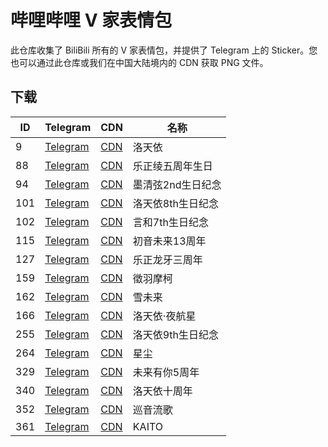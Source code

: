 # 哔哩哔哩 V 家表情包
此仓库收集了 BiliBili 所有的 V 家表情包，并提供了 Telegram 上的 Sticker。您也可以通过此仓库或我们在中国大陆境内的 CDN 获取 PNG 文件。

## 下载
ID | Telegram         | CDN          |名称
---|------------------|--------------|--------------------
9  |[Telegram][tg-009]|[CDN][cos-009]|洛天依
88 |[Telegram][tg-088]|[CDN][cos-088]|乐正绫五周年生日
94 |[Telegram][tg-094]|[CDN][cos-094]|墨清弦2nd生日纪念
101|[Telegram][tg-101]|[CDN][cos-101]|洛天依8th生日纪念
102|[Telegram][tg-102]|[CDN][cos-102]|言和7th生日纪念
115|[Telegram][tg-115]|[CDN][cos-115]|初音未来13周年
127|[Telegram][tg-127]|[CDN][cos-127]|乐正龙牙三周年
159|[Telegram][tg-159]|[CDN][cos-159]|徵羽摩柯
162|[Telegram][tg-162]|[CDN][cos-162]|雪未来
166|[Telegram][tg-166]|[CDN][cos-166]|洛天依·夜航星
255|[Telegram][tg-255]|[CDN][cos-255]|洛天依9th生日纪念
264|[Telegram][tg-264]|[CDN][cos-264]|星尘
329|[Telegram][tg-329]|[CDN][cos-329]|未来有你5周年
340|[Telegram][tg-340]|[CDN][cos-340]|洛天依十周年
352|[Telegram][tg-352]|[CDN][cos-352]|巡音流歌
361|[Telegram][tg-361]|[CDN][cos-361]|KAITO

[tg-009]: https://t.me/addstickers/Bilibili009LuoTianYi
[tg-088]: https://t.me/addstickers/Bilibili088YuezhengLing5th
[tg-094]: https://t.me/addstickers/Bilibili094MoQingXian2nd
[tg-101]: https://t.me/addstickers/Bilibili101LuoTianYi8th
[tg-102]: https://t.me/addstickers/Bilibili102YanHe7th
[tg-115]: https://t.me/addstickers/Bilibili115Miku13th
[tg-127]: https://t.me/addstickers/Bilibili127YuezhengLongya3th
[tg-159]: https://t.me/addstickers/Bilibili159MOKE
[tg-162]: https://t.me/addstickers/ltymoe_bilibiliemote_162_snowmiku
[tg-166]: https://t.me/addstickers/ltymoe_bilibiliemote_166_luotianyi_sailing_nightstar
[tg-255]: https://t.me/addstickers/lty9th
[tg-264]: https://t.me/addstickers/stardust_2022
[tg-329]: https://t.me/addstickers/mikuwithu
[tg-340]: https://t.me/addstickers/lty10th
[tg-352]: https://t.me/addstickers/bilibili_luka
[tg-361]: https://t.me/addstickers/bili_KAITO

[cos-009]: https://luotianyi-dev-1251131545.file.myqcloud.com/bilibili-vocaloid-stickers/9-洛天依.zip
[cos-088]: https://luotianyi-dev-1251131545.file.myqcloud.com/bilibili-vocaloid-stickers/88-乐正绫五周年生日.zip
[cos-094]: https://luotianyi-dev-1251131545.file.myqcloud.com/bilibili-vocaloid-stickers/94-墨清弦2nd生日纪念.zip
[cos-101]: https://luotianyi-dev-1251131545.file.myqcloud.com/bilibili-vocaloid-stickers/101-洛天依8th生日纪念.zip
[cos-102]: https://luotianyi-dev-1251131545.file.myqcloud.com/bilibili-vocaloid-stickers/102-言和7th生日纪念.zip
[cos-115]: https://luotianyi-dev-1251131545.file.myqcloud.com/bilibili-vocaloid-stickers/115-初音未来13周年.zip
[cos-127]: https://luotianyi-dev-1251131545.file.myqcloud.com/bilibili-vocaloid-stickers/127-乐正龙牙三周年.zip
[cos-159]: https://luotianyi-dev-1251131545.file.myqcloud.com/bilibili-vocaloid-stickers/159-徵羽摩柯.zip
[cos-162]: https://luotianyi-dev-1251131545.file.myqcloud.com/bilibili-vocaloid-stickers/162-雪未来.zip
[cos-166]: https://luotianyi-dev-1251131545.file.myqcloud.com/bilibili-vocaloid-stickers/166-洛天依·夜航星.zip
[cos-255]: https://luotianyi-dev-1251131545.file.myqcloud.com/bilibili-vocaloid-stickers/255-洛天依9th生日纪念.zip
[cos-264]: https://luotianyi-dev-1251131545.file.myqcloud.com/bilibili-vocaloid-stickers/264-星尘.zip
[cos-329]: https://luotianyi-dev-1251131545.file.myqcloud.com/bilibili-vocaloid-stickers/329-未来有你5周年.zip
[cos-340]: https://luotianyi-dev-1251131545.file.myqcloud.com/bilibili-vocaloid-stickers/340-洛天依十周年.zip
[cos-352]: https://luotianyi-dev-1251131545.file.myqcloud.com/bilibili-vocaloid-stickers/352-巡音流歌.zip
[cos-361]: https://luotianyi-dev-1251131545.file.myqcloud.com/bilibili-vocaloid-stickers/361-KAITO.zip
